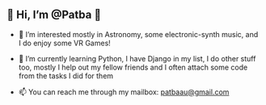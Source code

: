 ## 👋 Hi, I’m @Patba 👋 

- 🌠 I’m interested mostly in Astronomy, some electronic-synth music, and I do enjoy some VR Games!

- 🐍 I’m currently learning Python, I have Django in my list, I do other stuff too, mostly I help out my fellow friends and I often attach some code from the tasks I did for them

- 📫 You can reach me through my mailbox: patbaau@gmail.com


